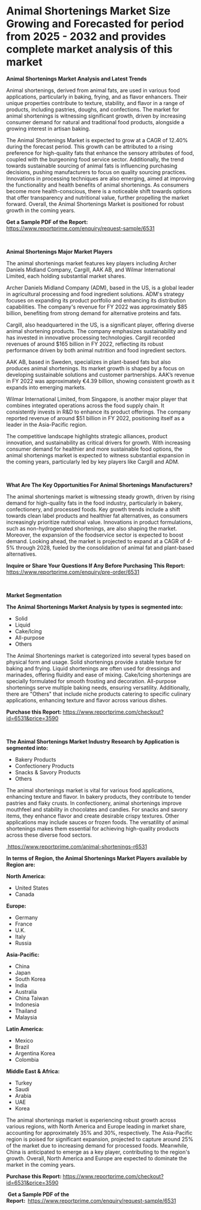 <p><h1>Animal Shortenings Market Size Growing and Forecasted for period from 2025 - 2032 and provides complete market analysis of this market</h1></p><p><strong>Animal Shortenings Market Analysis and Latest Trends</strong></p>
<p><p>Animal shortenings, derived from animal fats, are used in various food applications, particularly in baking, frying, and as flavor enhancers. Their unique properties contribute to texture, stability, and flavor in a range of products, including pastries, doughs, and confections. The market for animal shortenings is witnessing significant growth, driven by increasing consumer demand for natural and traditional food products, alongside a growing interest in artisan baking.</p><p>The Animal Shortenings Market is expected to grow at a CAGR of 12.40% during the forecast period. This growth can be attributed to a rising preference for high-quality fats that enhance the sensory attributes of food, coupled with the burgeoning food service sector. Additionally, the trend towards sustainable sourcing of animal fats is influencing purchasing decisions, pushing manufacturers to focus on quality sourcing practices. Innovations in processing techniques are also emerging, aimed at improving the functionality and health benefits of animal shortenings. As consumers become more health-conscious, there is a noticeable shift towards options that offer transparency and nutritional value, further propelling the market forward. Overall, the Animal Shortenings Market is positioned for robust growth in the coming years.</p></p>
<p><strong>Get a Sample PDF of the Report:&nbsp;</strong> <a href="https://www.reportprime.com/enquiry/request-sample/6531?utm_campaign=4440&utm_medium=2&utm_source=Github&utm_content=ia&utm_term=15052025&utm_id=animal-shortenings">https://www.reportprime.com/enquiry/request-sample/6531</a></p>
<p>&nbsp;</p>
<p><strong>Animal Shortenings Major Market Players</strong></p>
<p><p>The animal shortenings market features key players including Archer Daniels Midland Company, Cargill, AAK AB, and Wilmar International Limited, each holding substantial market shares. </p><p>Archer Daniels Midland Company (ADM), based in the US, is a global leader in agricultural processing and food ingredient solutions. ADM's strategy focuses on expanding its product portfolio and enhancing its distribution capabilities. The company's revenue for FY 2022 was approximately $85 billion, benefiting from strong demand for alternative proteins and fats.</p><p>Cargill, also headquartered in the US, is a significant player, offering diverse animal shortening products. The company emphasizes sustainability and has invested in innovative processing technologies. Cargill recorded revenues of around $165 billion in FY 2022, reflecting its robust performance driven by both animal nutrition and food ingredient sectors.</p><p>AAK AB, based in Sweden, specializes in plant-based fats but also produces animal shortenings. Its market growth is shaped by a focus on developing sustainable solutions and customer partnerships. AAK’s revenue in FY 2022 was approximately €4.39 billion, showing consistent growth as it expands into emerging markets.</p><p>Wilmar International Limited, from Singapore, is another major player that combines integrated operations across the food supply chain. It consistently invests in R&D to enhance its product offerings. The company reported revenue of around $51 billion in FY 2022, positioning itself as a leader in the Asia-Pacific region.</p><p>The competitive landscape highlights strategic alliances, product innovation, and sustainability as critical drivers for growth. With increasing consumer demand for healthier and more sustainable food options, the animal shortenings market is expected to witness substantial expansion in the coming years, particularly led by key players like Cargill and ADM.</p></p>
<p>&nbsp;</p>
<p><strong>What Are The Key Opportunities For Animal Shortenings Manufacturers?</strong></p>
<p><p>The animal shortenings market is witnessing steady growth, driven by rising demand for high-quality fats in the food industry, particularly in bakery, confectionery, and processed foods. Key growth trends include a shift towards clean label products and healthier fat alternatives, as consumers increasingly prioritize nutritional value. Innovations in product formulations, such as non-hydrogenated shortenings, are also shaping the market. Moreover, the expansion of the foodservice sector is expected to boost demand. Looking ahead, the market is projected to expand at a CAGR of 4-5% through 2028, fueled by the consolidation of animal fat and plant-based alternatives.</p></p>
<p><strong>Inquire or Share Your Questions If Any Before Purchasing This Report:</strong> <a href="https://www.reportprime.com/enquiry/pre-order/6531?utm_campaign=4440&utm_medium=2&utm_source=Github&utm_content=ia&utm_term=15052025&utm_id=animal-shortenings">https://www.reportprime.com/enquiry/pre-order/6531</a></p>
<p>&nbsp;</p>
<p><strong>Market Segmentation</strong></p>
<p><strong>The Animal Shortenings Market Analysis by types is segmented into:</strong></p>
<p><ul><li>Solid</li><li>Liquid</li><li>Cake/Icing</li><li>All-purpose</li><li>Others</li></ul></p>
<p><p>The Animal Shortenings market is categorized into several types based on physical form and usage. Solid shortenings provide a stable texture for baking and frying. Liquid shortenings are often used for dressings and marinades, offering fluidity and ease of mixing. Cake/Icing shortenings are specially formulated for smooth frosting and decoration. All-purpose shortenings serve multiple baking needs, ensuring versatility. Additionally, there are "Others" that include niche products catering to specific culinary applications, enhancing texture and flavor across various dishes.</p></p>
<p><strong>Purchase this Report:&nbsp;</strong><a href="https://www.reportprime.com/checkout?id=6531&price=3590&utm_campaign=4440&utm_medium=2&utm_source=Github&utm_content=ia&utm_term=15052025&utm_id=animal-shortenings">https://www.reportprime.com/checkout?id=6531&price=3590</a></p>
<p>&nbsp;</p>
<p><strong>The Animal Shortenings Market Industry Research by Application is segmented into:</strong></p>
<p><ul><li>Bakery Products</li><li>Confectionery Products</li><li>Snacks & Savory Products</li><li>Others</li></ul></p>
<p><p>The animal shortenings market is vital for various food applications, enhancing texture and flavor. In bakery products, they contribute to tender pastries and flaky crusts. In confectionery, animal shortenings improve mouthfeel and stability in chocolates and candies. For snacks and savory items, they enhance flavor and create desirable crispy textures. Other applications may include sauces or frozen foods. The versatility of animal shortenings makes them essential for achieving high-quality products across these diverse food sectors.</p></p>
<p><a href="https://www.reportprime.com/animal-shortenings-r6531?utm_campaign=4440&utm_medium=2&utm_source=Github&utm_content=ia&utm_term=15052025&utm_id=animal-shortenings">&nbsp;https://www.reportprime.com/animal-shortenings-r6531</a></p>
<p><strong>In terms of Region, the Animal Shortenings Market Players available by Region are:</strong></p>
<p>
    <p> <strong> North America: </strong>
        <ul>
            <li>United States</li>
            <li>Canada</li>
        </ul>
        </p> 
    <p> <strong> Europe: </strong>
        <ul>
            <li>Germany</li>
            <li>France</li>
            <li>U.K.</li>
            <li>Italy</li>
            <li>Russia</li>
        </ul>
        </p> 
    <p> <strong> Asia-Pacific: </strong>
        <ul>
            <li>China</li>
            <li>Japan</li>
            <li>South Korea</li>
            <li>India</li>
            <li>Australia</li>
            <li>China Taiwan</li>
            <li>Indonesia</li>
            <li>Thailand</li>
            <li>Malaysia</li>
        </ul>
        </p> 
    <p> <strong> Latin America: </strong>
        <ul>
            <li>Mexico</li>
            <li>Brazil</li>
            <li>Argentina Korea</li>
            <li>Colombia</li>
        </ul>
        </p> 
    <p> <strong> Middle East & Africa: </strong>
        <ul>
            <li>Turkey</li>
            <li>Saudi</li>
            <li>Arabia</li>
            <li>UAE</li>
            <li>Korea</li>
        </ul>
    </p>
    </p>
<p><p>The animal shortenings market is experiencing robust growth across various regions, with North America and Europe leading in market share, accounting for approximately 35% and 30%, respectively. The Asia-Pacific region is poised for significant expansion, projected to capture around 25% of the market due to increasing demand for processed foods. Meanwhile, China is anticipated to emerge as a key player, contributing to the region's growth. Overall, North America and Europe are expected to dominate the market in the coming years.</p></p>
<p><strong>Purchase this Report: </strong><a href="https://www.reportprime.com/checkout?id=6531&price=3590&utm_campaign=4440&utm_medium=2&utm_source=Github&utm_content=ia&utm_term=15052025&utm_id=animal-shortenings">https://www.reportprime.com/checkout?id=6531&price=3590</a></p>
<p>&nbsp;<strong>Get a Sample PDF of the Report:&nbsp;&nbsp;</strong><a href="https://www.reportprime.com/enquiry/request-sample/6531?utm_campaign=4440&utm_medium=2&utm_source=Github&utm_content=ia&utm_term=15052025&utm_id=animal-shortenings">https://www.reportprime.com/enquiry/request-sample/6531</a></p>
<p><strong></strong></p>
<p><p></p><p></p><p></p></p>